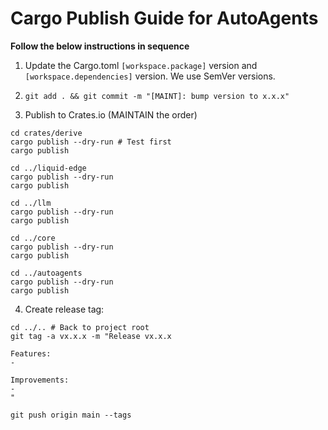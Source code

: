 # Cargo Publish Guide for AutoAgents

**Follow the below instructions in sequence**

1. Update the Cargo.toml `[workspace.package]` version and `[workspace.dependencies]` version. We use SemVer versions.
2. `git add . && git commit -m "[MAINT]: bump version to x.x.x"`

3. Publish to Crates.io (MAINTAIN the order)

```shell
cd crates/derive
cargo publish --dry-run # Test first
cargo publish
```

```shell
cd ../liquid-edge
cargo publish --dry-run
cargo publish
```

```shell
cd ../llm
cargo publish --dry-run
cargo publish
```

```shell
cd ../core
cargo publish --dry-run
cargo publish
```

```shell
cd ../autoagents
cargo publish --dry-run
cargo publish
```

4. Create release tag:

```shell
cd ../.. # Back to project root
git tag -a vx.x.x -m "Release vx.x.x

Features:
- 

Improvements:
-
"
```

```shell
git push origin main --tags
```
